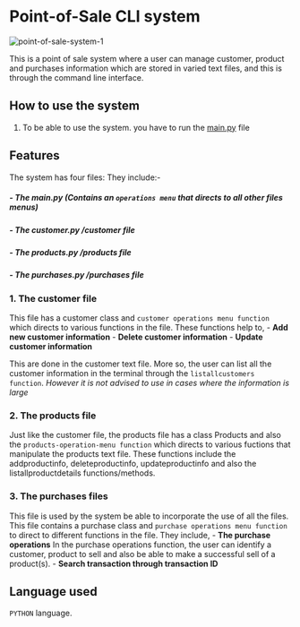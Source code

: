 # Point-of-Sale CLI system

![point-of-sale-system-1](https://user-images.githubusercontent.com/84603202/195943696-f66ab452-ce3b-41be-b1fa-5a7c0ce5095d.jpg)

  This is a point of sale system where a user can manage customer, product and purchases information which are stored 
  in varied text files, and this is through the command line interface. 

## How to use the system
1. To be able to use the system. you have to run the [main.py](https://github.com/vicYegon/Point-of-Sale/blob/main/main.py) file

## Features
  The system has four files:
  They include:-
  ##### - The main.py (Contains an `operations menu` that directs to all other files menus)  
  ##### - The customer.py /customer file
  ##### - The products.py /products file
  ##### - The purchases.py /purchases file

### 1. The customer file 
  This file has a customer class and `customer operations menu function` which directs to various functions in the file. 
  These functions help to, 
        - __Add new customer information__ 
        - __Delete customer information__
        - __Update customer information__ 
        
  This are done in the customer text file. 
  More so, the user can list all the customer information in the terminal through the `listallcustomers function`. 
  *However it is not advised to use in cases where the information is large*

### 2. The products file
  Just like the customer file, the products file has a class Products and also the `products-operation-menu function` 
  which directs to various fuctions that manipulate the products text file. These functions include the addproductinfo, 
  deleteproductinfo, updateproductinfo and also the listallproductdetails functions/methods.
  
### 3. The purchases files
  This file is used by the system be able to incorporate the use of all the files. This file contains a purchase class 
  and `purchase operations menu function` to direct to different functions in the file. They include, 
        - __The purchase operations__
        In the purchase operations function, the user can identify a customer, product to sell and also be able to make 
        a successful sell of a product(s). 
        - __Search transaction through transaction ID__ 
 
## Language used
  `PYTHON` language.
  
